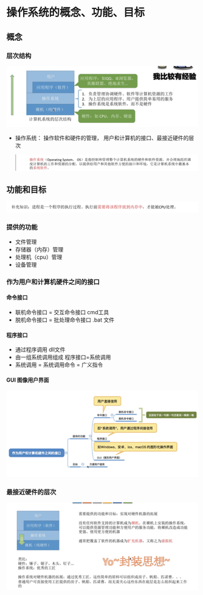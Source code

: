 # 操作系统的概念、功能、目标

## 概念

### 层次结构

![截图](385e1edd24a3ec1b92e9a8e1ce61648e.png)

- 操作系统： 操作软件和硬件的管理， 用户和计算机的接口、最接近硬件的层次
  
  ![截图](49fe4a2c99fd4a560f76b787400375ca.png)

## 功能和目标

![截图](17863b0c41f9f333a2950757bbd2ee55.png)

### 提供的功能

- 文件管理
- 存储器（内存）管理
- 处理机（cpu）管理
- 设备管理

### 作为用户和计算机硬件之间的接口

#### 命令接口

- 联机命令接口 = 交互命令接口 cmd工具
- 脱机命令接口 = 批处理命令接口 .bat 文件

#### 程序接口

- 通过程序调用 dll文件
- 由一组系统调用组成 程序接口=系统调用
- 系统调用 = 系统调用命令 = 广义指令

#### GUI 图像用户界面 

![截图](45c9dbd799feef02c1425c587304507d.png)

### 最接近硬件的层次

![截图](f6112f63d773e130f5156422cbebc7b1.png)